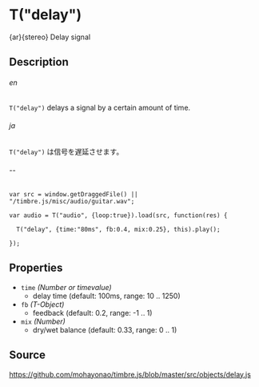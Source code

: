 T("delay")
==========
{ar}{stereo} Delay signal

## Description ##
###### en ######
`T("delay")` delays a signal by a certain amount of time.
###### ja ######
`T("delay")` は信号を遅延させます。
###### -- ######

```timbre
var src = window.getDraggedFile() || "/timbre.js/misc/audio/guitar.wav";

var audio = T("audio", {loop:true}).load(src, function(res) {
  
  T("delay", {time:"80ms", fb:0.4, mix:0.25}, this).play();
  
});
```

## Properties ##
- `time` _(Number or timevalue)_
  - delay time (default: 100ms, range: 10 .. 1250)
- `fb` _(T-Object)_
  - feedback (default: 0.2, range: -1 .. 1)
- `mix` _(Number)_
  - dry/wet balance (default: 0.33, range: 0 .. 1)

## Source ##
https://github.com/mohayonao/timbre.js/blob/master/src/objects/delay.js
